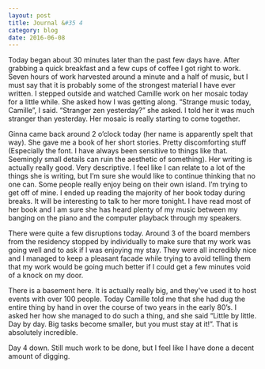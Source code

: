 ```yaml
---
layout: post
title: Journal &#35 4
category: blog
date: 2016-06-08
---
```


Today began about 30 minutes later than the past few days have. After grabbing a quick breakfast and a few cups of coffee I got right to work. Seven hours of work harvested around a minute and a half of music, but I must say that it is probably some of the strongest material I have ever written. I stepped outside and watched Camille work on her mosaic today for a little while. She asked how I was getting along. “Strange music today, Camille”, I said. “Stranger zen yesterday?” she asked. I told her it was much stranger than yesterday. Her mosaic is really starting to come together. 

Ginna came back around 2 o’clock today (her name is apparently spelt that way). She gave me a book of her short stories. Pretty discomforting stuff (Especially the font. I have always been sensitive to things like that. Seemingly small details can ruin the aesthetic of something). Her writing is actually really good. Very descriptive. I feel like I can relate to a lot of the things she is writing, but I’m sure she would like to continue thinking that no one can. Some people really enjoy being on their own island. I’m trying to get off of mine. I ended up reading the majority of her book today during breaks. It will be interesting to talk to her more tonight. I have read most of her book and I am sure she has heard plenty of my music between my banging on the piano and the computer playback through my speakers.

There were quite a few disruptions today. Around 3 of the board members from the residency stopped by individually to make sure that my work was going well and to ask if I was enjoying my stay. They were all incredibly nice and I managed to keep a pleasant facade while trying to avoid telling them that my work would be going much better if I could get a few minutes void of a knock on my door. 

There is a basement here. It is actually really big, and they've used it to host events with over 100 people. Today Camille told me that she had dug the entire thing by hand in over the course of two years in the early 80’s. I asked her how she managed to do such a thing, and she said “Little by little. Day by day. Big tasks become smaller, but you must stay at it!”. That is absolutely incredible.

Day 4 down. Still much work to be done, but I feel like I have done a decent amount of digging. 

